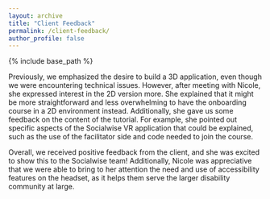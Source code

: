 ```yaml
---
layout: archive
title: "Client Feedback"
permalink: /client-feedback/
author_profile: false
---
```


{% include base_path %}

Previously, we emphasized the desire to build a 3D application, even though we were encountering technical issues. However, after meeting with Nicole, she expressed interest in the 2D version more. She explained that it might be more straightforward and less overwhelming to have the onboarding course in a 2D environment instead. Additionally, she gave us some feedback on the content of the tutorial. For example, she pointed out specific aspects of the Socialwise VR application that could be explained, such as the use of the facilitator side and code needed to join the course.

Overall, we received positive feedback from the client, and she was excited to show this to the Socialwise team! Additionally, Nicole was appreciative that we were able to bring to her attention the need and use of accessibility features on the headset, as it helps them serve the larger disability community at large.